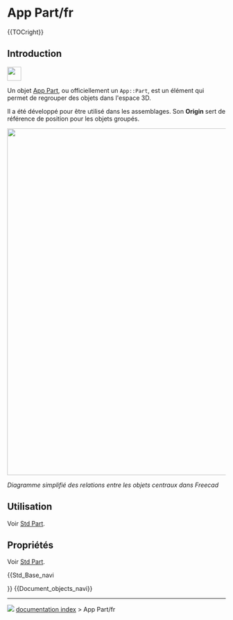 # App Part/fr
{{TOCright}}

## Introduction

<img alt="" src=images/Geofeaturegroup.svg  style="width:32px;">

Un objet [App Part](App_Part/fr.md), ou officiellement un `App::Part`, est un élément qui permet de regrouper des objets dans l\'espace 3D.

Il a été développé pour être utilisé dans les assemblages. Son **Origin** sert de référence de position pour les objets groupés.

<img alt="" src=images/FreeCAD_core_objects.svg  style="width:800px;">



*Diagramme simplifié des relations entre les objets centraux dans Freecad*

## Utilisation

Voir [Std Part](Std_Part/fr#Utilisation.md).

## Propriétés

Voir [Std Part](Std_Part/fr#Propri.C3.A9t.C3.A9s.md).


{{Std_Base_navi

}} {{Document_objects_navi}}



---
![](images/Button_right.svg) [documentation index](../README.md) > App Part/fr
